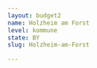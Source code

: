 ```yaml
---
layout: budget2
name: Holzheim am Forst
level: kommune
state: BY
slug: Holzheim-am-Forst

---
```



